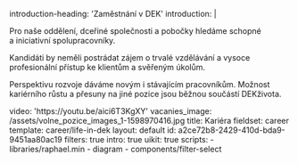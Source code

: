 introduction-heading: 'Zaměstnání v DEK'
introduction: |
  <p>Pro naše oddělení, dceřiné společnosti a&nbsp;pobočky hledáme schopné a&nbsp;iniciativní spolupracovníky.
  </p>
  <p>Kandidáti by neměli postrádat zájem o&nbsp;trvalé vzdělávání a&nbsp;vysoce profesionální přístup ke klientům a svěřeným úkolům.
  </p>
  <p>Perspektivu rozvoje dáváme novým i&nbsp;stávajícím pracovníkům. Možnost kariérního růstu a&nbsp;přesuny na jiné pozice jsou běžnou součástí DEKživota.
  </p>
video: 'https://youtu.be/aici6T3KgXY'
vacanies_image: /assets/volne_pozice_images_1-1598970416.jpg
title: Kariéra
fieldset: career
template: career/life-in-dek
layout: default
id: a2ce72b8-2429-410d-bda9-9451aa80ac19
filters: true
intro: true
uikit: true
scripts:
  - libraries/raphael.min
  - diagram
  - components/filter-select
